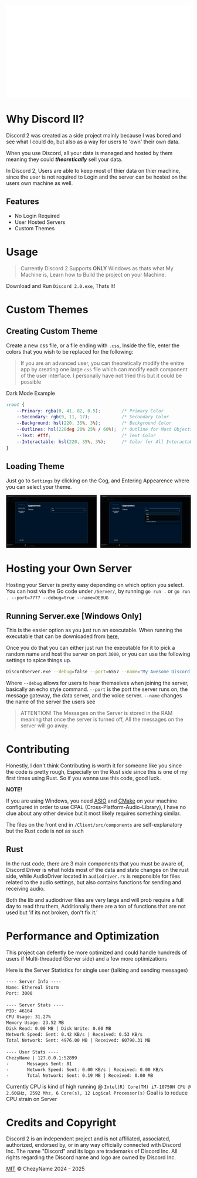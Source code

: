 <img src="./Images/DiscordBanner_White_1280x640.png">

<!---
<div align="center">
    <h1 style="font-size: 4em"> Discord II </h1>
    Custom Discord with User Hosted Severs
</div>
-->

# Why Discord II?
Discord 2 was created as a side project mainly because I was bored and see what I could do, but also as a way for users to 'own' their own data.

When you use Discord, all your data is managed and hosted by them meaning they could ***theoretically*** sell your data.


In Discord 2, Users are able to keep most of thier data on thier machine, since the user is not required to Login and the server can be hosted on the users own machine as well.

## Features
- No Login Required
- User Hosted Servers
- Custom Themes


# Usage
> Currently Discord 2 Supports **ONLY** Windows as thats what My Machine is, Learn how to Build the project on your Machine.

Download and Run `Discord 2.0.exe`, Thats It!

# Custom Themes
## Creating Custom Theme
Create a new css file, or a file ending with `.css`, Inside the file,
enter the colors that you wish to be replaced for the following:

> If you are an advanced user, you can theoretically modify the enitre app by creating one large `css` file
> which can modify each component of the user interface. I personally have not tried this but it could be possible

Dark Mode Example
``` css
:root {
    --Primary: rgba(0, 41, 82, 0.5);        /* Primary Color                */
    --Secondary: rgb(9, 11, 17);            /* Secondary Color              */
    --Background: hsl(220, 35%, 3%);        /* Background Color             */
    --Outlines: hsl(220deg 20% 25% / 60%);  /* Outline for Most Objects     */
    --Text: #fff;                           /* Text Color                   */
    --Interactable: hsl(220, 35%, 3%);      /* Color for All Interactables  */
}
```

## Loading Theme
Just go to `Settings` by clicking on the Cog, and Entering Appearence where you can select your theme.
<div style="display: flex; flex-direction: row;">
    <img src="./Images/Settings_Theme.png" style="width: 49%;">
    <img src="./Images/Settings_Theme_Selection.png" style="width: 49%; margin-left: auto;">
</div>


# Hosting your Own Server
Hosting your Server is pretty easy depending on which option you select.
You can host via the Go code under `/Server/`, by running `go run .` or `go run . --port=7777 --debug=true --name=DEBUG`

## Running Server.exe [Windows Only]
This is the easier option as you just run an executable. When running the executable 
that can be downloaded from [here](https://github.com/ChezyName/Discord-2.0/releases/latest),

Once you do that you can either just run the executable for it to pick a random name and host the server on port `3000`,
or you can use the following settings to spice things up.


``` bash
DiscordServer.exe --debug=false --port=6557 --name="My Awesome Discord 2.0 Server"
```

Where
`--debug` allows for users to hear themselves when joining the server, basically an echo style command.
`--port`  is the port the server runs on, the message gateway, the data server, and the voice server.
`--name`  changes the name of the server the users see

> ATTENTION! The Messages on the Server is stored in the RAM meaning that once the server is turned off, All the messages on the server will go away.

# Contributing
Honestly, I don't think Contributing is worth it for someone like you since the code is pretty rough, Especially on the Rust
side since this is one of my first times using Rust. So if you wanna use this code, good luck.

**NOTE!**

If you are using Windows, you need [ASIO](https://think-async.com/Asio/) and [CMake](https://cmake.org/download/) on your machine configured in order to use CPAL (Cross-Platform-Audio-Library),
I have no clue about any other device but it most likely requires something similar.

The files on the front end in `/Client/src/components` are self-explanatory but the Rust code is not as such

## Rust
In the rust code, there are 3 main components that you must be aware of, Discord Driver is what holds most of the data
and state changes on the rust side, while AudioDriver located in `audiodriver.rs` is responsible for files related to the
audio settings, but also contains functions for sending and receiving audio.

Both the lib and audiodriver files are very large and will prob require a full day to read thru them,
Additionally there are a ton of functions that are not used but 'if its not broken, don't fix it.'

# Performance and Optimization
This project can defently be more optimized and could handle hundreds of users if Multi-threaded (Server side) and a few more optimizations

Here is the Server Statistics for single user (talking and sending messages)
```
---- Server Info ----
Name: Ethereal Storm
Port: 3000

---- Server Stats ----
PID: 46164
CPU Usage: 31.27%
Memory Usage: 23.52 MB
Disk Read: 0.00 MB | Disk Write: 0.00 MB
Network Speed: Sent: 0.42 KB/s | Received: 0.53 KB/s
Total Network: Sent: 4976.00 MB | Received: 60790.31 MB

---- User Stats ----
ChezyName | 127.0.0.1:52899
-       Messages Sent: 81
-       Network Speed: Sent: 0.00 KB/s | Received: 0.00 KB/s
-       Total Network: Sent: 0.19 MB | Received: 0.00 MB
```

Currently CPU is kind of high running @ `Intel(R) Core(TM) i7-10750H CPU @ 2.60GHz, 2592 Mhz, 6 Core(s), 12 Logical Processor(s)`
Goal is to reduce CPU strain on Server

# Credits and Copyright
Discord 2 is an independent project and is not affiliated, associated, authorized, endorsed by, or in any way officially connected with Discord Inc. The name "Discord" and its logo are trademarks of Discord Inc. All rights regarding the Discord name and logo are owned by Discord Inc.

[MIT](/LICENSE) © ChezyName 2024 - 2025
